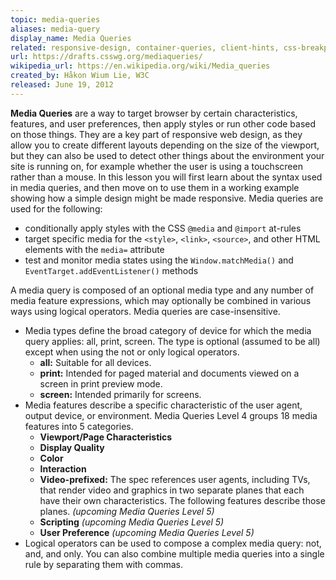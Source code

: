 ```yaml
---
topic: media-queries
aliases: media-query
display_name: Media Queries
related: responsive-design, container-queries, client-hints, css-breakpoints, css-viewport
url: https://drafts.csswg.org/mediaqueries/
wikipedia_url: https://en.wikipedia.org/wiki/Media_queries
created_by: Håkon Wium Lie, W3C
released: June 19, 2012
---
```

**Media Queries** are a way to target browser by certain characteristics, features, and user preferences, then apply styles or run other code based on those things. They are a key part of responsive web design, as they allow you to create different layouts depending on the size of the viewport, but they can also be used to detect other things about the environment your site is running on, for example whether the user is using a touchscreen rather than a mouse. In this lesson you will first learn about the syntax used in media queries, and then move on to use them in a working example showing how a simple design might be made responsive. Media queries are used for the following:
* conditionally apply styles with the CSS `@media` and `@import` at-rules
* target specific media for the `<style>`, `<link>`, `<source>`, and other HTML elements with the `media=` attribute
* test and monitor media states using the `Window.matchMedia()` and `EventTarget.addEventListener()` methods

A media query is composed of an optional media type and any number of media feature expressions, which may optionally be combined in various ways using logical operators. Media queries are case-insensitive.
* Media types define the broad category of device for which the media query applies: all, print, screen. The type is optional (assumed to be all) except when using the not or only logical operators.
    * **all:** Suitable for all devices.
    * **print:** Intended for paged material and documents viewed on a screen in print preview mode.
    * **screen:** Intended primarily for screens.
* Media features describe a specific characteristic of the user agent, output device, or environment. Media Queries Level 4 groups 18 media features into 5 categories.
    * **Viewport/Page Characteristics**
    * **Display Quality**
    * **Color**
    * **Interaction**
    * **Video-prefixed:** The spec references user agents, including TVs, that render video and graphics in two separate planes that each have their own characteristics. The following features describe those planes. _(upcoming Media Queries Level 5)_
    * **Scripting** _(upcoming Media Queries Level 5)_
    * **User Preference** _(upcoming Media Queries Level 5)_
* Logical operators can be used to compose a complex media query: not, and, and only. You can also combine multiple media queries into a single rule by separating them with commas. 
